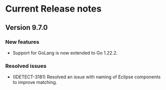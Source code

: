 # Current Release notes

## Version 9.7.0

### New features
* Support for GoLang is now extended to Go 1.22.2.
### Resolved issues
* (IDETECT-3181) Resolved an issue with naming of Eclipse components to improve matching. 
